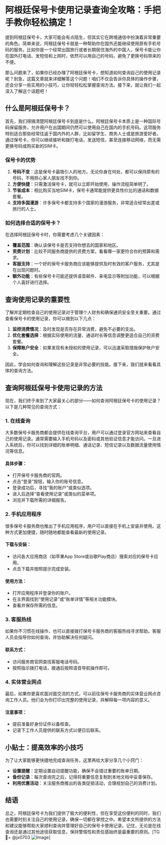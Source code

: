 # 阿根廷保号卡使用记录查询全攻略：手把手教你轻松搞定！

提到阿根廷保号卡，大家可能会有点陌生，但其实它在跨境通信中扮演着非常重要的角色。简单来说，阿根廷保号卡就是一种帮助你在国外还能继续使用原有手机号码的服务。比如你是一个经常出国旅行或者长期居住海外的中国人，保号卡能让你在国外打电话、发短信和上网时，依然可以用自己的号码，避免了更换号码带来的不便。

那么问题来了，如果你已经办理了阿根廷保号卡，想知道如何查询自己的使用记录呢？别急，这篇文章就来详细解答这个问题！咱们不仅会告诉你具体的操作步骤，还会分享一些实用的小技巧，让你轻轻松松掌握查询方法。接下来，就让我们一起深入了解这个话题吧！

## 什么是阿根廷保号卡？

首先，我们得搞清楚阿根廷保号卡到底是什么。阿根廷保号卡本质上是一种国际号码保留服务，允许用户在出国期间仍然可以使用自己在国内的手机号码。这项服务特别适合那些经常往返于国内外的人群，比如留学生、商务人士或是旅游爱好者。通过保号卡，你可以继续接听和拨打电话，发送短信，甚至连接移动网络，而无需更换号码或购买新的SIM卡。

### 保号卡的优势

1. **号码不变**：这是保号卡最吸引人的地方。无论你身在何处，都可以保持原有的号码，不用担心家人朋友找不到你。
2. **方便快捷**：只需激活保号卡，就可以立即开始使用，操作流程简单明了。
3. **节省成本**：相比购买当地SIM卡，保号卡通常能提供更具性价比的通话和数据套餐。
4. **支持多国漫游**：许多保号卡都支持多个国家的漫游服务，非常适合经常出差或旅行的人士。

### 如何选择合适的保号卡？

在选择阿根廷保号卡时，你需要考虑几个关键因素：

- **覆盖范围**：确认该保号卡是否支持你想去的国家和地区。
- **资费计划**：比较不同服务商提供的资费方案，看看哪一家更符合你的预算和需求。
- **客服支持**：一个好的保号卡服务商应该能够提供及时有效的客户服务，尤其是在出现问题时。
- **额外功能**：有些保号卡可能还提供语音邮件、来电显示等附加功能，可以根据个人喜好进行选择。

## 查询使用记录的重要性

了解并定期检查自己的使用记录对于管理个人财务和确保通讯安全至关重要。通过查看保号卡的使用记录，你可以做到以下几点：

1. **监控消费情况**：及时发现是否存在异常消费，避免不必要的支出。
2. **优化套餐选择**：根据实际使用的流量、通话时长等信息调整更适合自己的资费套餐。
3. **保障账户安全**：如果发现有未授权的使用记录，可以迅速采取措施保护账户安全。

因此，学会如何查询和理解这些记录是非常必要的技能。接下来，我们就来看看具体的查询方法。

## 查询阿根廷保号卡使用记录的方法

现在，我们终于来到了大家最关心的部分——如何查询阿根廷保号卡的使用记录？以下是几种常见的查询方式：

### 1. 在线查询

大多数保号卡服务商都会提供在线查询平台，用户可以通过登录官方网站来查看自己的使用记录。通常需要输入手机号码以及密码或其他验证信息才能访问。一旦进入系统后，你可以找到详细的账单明细、通话记录、短信记录以及数据流量使用情况等信息。

#### 具体步骤：
- 打开保号卡服务商的官网。
- 点击“登录”按钮，输入你的账号信息。
- 登录成功后，寻找“我的账户”或类似选项。
- 进入后选择“查看使用记录”或类似的菜单项。
- 浏览并下载所需的详细报告。

### 2. 手机应用程序

很多保号卡服务商也推出了手机应用程序，用户可以直接在手机上安装并使用。这种方式更加便捷，随时随地都能查看最新的使用记录。

#### 下载与安装：
- 访问各大应用商店（如苹果App Store或谷歌Play商店）搜索对应的保号卡应用。
- 点击下载并按照提示完成安装。

#### 使用方法：
- 打开应用程序并登录你的账户。
- 在主界面找到“使用记录”或“账单详情”等相关功能模块。
- 查看并保存所需的信息。

### 3. 客服热线

如果你不习惯在线操作，也可以直接拨打保号卡服务商的客服热线寻求帮助。客服人员会指导你如何查询，并协助解决任何疑问。

#### 联系方式：
- 访问服务商官网查找客服电话号码。
- 按照指示拨打电话，接通后按照语音导航操作即可。

### 4. 实体营业网点

最后，如果你更喜欢面对面交流的方式，可以前往保号卡服务商的实体营业网点咨询工作人员。他们会为你打印出完整的使用记录，并解释每一项内容的意义。

#### 注意事项：
- 提前准备好身份证件以备核查。
- 记录下工作人员提供的联系方式以便日后联系。

## 小贴士：提高效率的小技巧

为了让大家能够更快捷地完成查询任务，这里再给大家分享几个小窍门：

- **设置提醒**：定期设置自动提醒功能，确保不会错过重要的账单日期。
- **备份记录**：每次查询完之后，记得将重要信息复制到本地文档中妥善保存。
- **利用优惠活动**：关注服务商推出的各类促销活动，合理规划自己的消费计划。

## 结语

总之，阿根廷保号卡为我们提供了极大的便利性，但在享受这份便利的同时，我们也需要时刻关注自己的使用记录，确保一切都在掌控之中。希望本文所提供的方法和建议能够帮助大家顺利查询并管理好自己的保号卡使用记录。记住，无论是在线查询还是通过其他途径获取信息，保持警惕性和责任感始终是最重要的原则。[TG💪+ @jx0703 ![Image](https://github.com/user-attachments/assets/dbca1d08-cadb-493c-b0ec-ad6f7a83f270)]